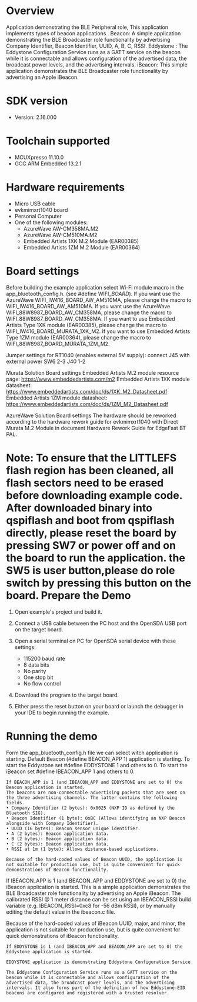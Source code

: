Overview
========
Application demonstrating the BLE Peripheral role, This application implements types of beacon applications .
Beacon: A simple application demonstrating the BLE Broadcaster role functionality by advertising Company Identifier, Beacon Identifier, UUID, A, B, C, RSSI.
Eddystone : The Eddystone Configuration Service runs as a GATT service on the beacon while it is connectable and allows configuration of the advertised data, the broadcast power levels, and the advertising intervals.
iBeacon: This simple application demonstrates the BLE Broadcaster role functionality by advertising an Apple iBeacon.


SDK version
===========
- Version: 2.16.000

Toolchain supported
===================
- MCUXpresso  11.10.0
- GCC ARM Embedded  13.2.1

Hardware requirements
=====================
- Micro USB cable
- evkmimxrt1040 board
- Personal Computer
- One of the following modules:
  - AzureWave AW-CM358MA.M2
  - AzureWave AW-CM510MA.M2
  - Embedded Artists 1XK M.2 Module (EAR00385)
  - Embedded Artists 1ZM M.2 Module (EAR00364)


Board settings
==============
Before building the example application select Wi-Fi module macro in the app_bluetooth_config.h. (see #define WIFI_<SoC Name>_BOARD_<Module Name>).
If you want use the AzureWave WIFI_IW416_BOARD_AW_AM510MA, please change the macro to WIFI_IW416_BOARD_AW_AM510MA.
If you want use the AzureWave WIFI_88W8987_BOARD_AW_CM358MA, please change the macro to WIFI_88W8987_BOARD_AW_CM358MA.
If you want to use Embedded Artists Type 1XK module (EAR00385), please change the macro to WIFI_IW416_BOARD_MURATA_1XK_M2.
If you want to use Embedded Artists Type 1ZM module (EAR00364), please change the macro to WIFI_88W8987_BOARD_MURATA_1ZM_M2.


Jumper settings for RT1040 (enables external 5V supply):
connect J45 with external power
SW6 2-3
J40 1-2


Murata Solution Board settings
Embedded Artists M.2 module resource page: https://www.embeddedartists.com/m2
Embedded Artists 1XK module datasheet: https://www.embeddedartists.com/doc/ds/1XK_M2_Datasheet.pdf
Embedded Artists 1ZM module datasheet: https://www.embeddedartists.com/doc/ds/1ZM_M2_Datasheet.pdf


AzureWave Solution Board settings
The hardware should be reworked according to the hardware rework guide for evkmimxrt1040 with Direct Murata M.2 Module in document Hardware Rework Guide for EdgeFast BT PAL.


Note:
To ensure that the LITTLEFS flash region has been cleaned,
all flash sectors need to be erased before downloading example code.
After downloaded binary into qspiflash and boot from qspiflash directly,
please reset the board by pressing SW7 or power off and on the board to run the application.
the SW5 is user button,please do role switch by pressing this button on the board.
Prepare the Demo
================

1.  Open example's project and build it.

2.  Connect a USB cable between the PC host and the OpenSDA USB port on the target board.

3.  Open a serial terminal on PC for OpenSDA serial device with these settings:
    - 115200 baud rate
    - 8 data bits
    - No parity
    - One stop bit
    - No flow control

4.  Download the program to the target board.

5.  Either press the reset button on your board or launch the debugger in your IDE to begin running the example.

Running the demo
================
Form the app_bluetooth_config.h file we can select witch application is starting. Default Beacon (#define BEACON_APP 1) application is starting.
To start the Eddystone set #define EDDYSTONE 1 and others to 0. To start the iBeacon set #define IBEACON_APP 1 and others to 0.
~~~~~~~~~~~~~~~~~~~~~~~~~~~~~~~~~~~
If BEACON_APP is 1 (and IBEACON_APP and EDDYSTONE are set to 0) the Beacon application is started.
The beacons are non-connectable advertising packets that are sent on the three advertising channels. The latter contains the following fields.
• Company Identifier (2 bytes): 0x0025 (NXP ID as defined by the Bluetooth SIG).
• Beacon Identifier (1 byte): 0xBC (Allows identifying an NXP Beacon alongside with Company Identifier).
• UUID (16 bytes): Beacon sensor unique identifier.
• A (2 bytes): Beacon application data.
• B (2 bytes): Beacon application data.
• C (2 bytes): Beacon application data.
• RSSI at 1m (1 byte): Allows distance-based applications.

Because of the hard-coded values of Beacon UUID, the application is not suitable for production use, but is quite convenient for quick demonstrations of Beacon functionality.
~~~~~~~~~~~~~~~~~~~~~~~~~~~~~~~~~~~
If IBEACON_APP is 1 (and BEACON_APP and EDDYSTONE are set to 0) the iBeacon application is started.
This is a simple application demonstrates the BLE Broadcaster role functionality by advertising an Apple iBeacon. The calibrated RSSI @ 1 meter distance can be set using an IBEACON_RSSI build variable (e.g. IBEACON_RSSI=0xc8 for -56 dBm RSSI), or by manually editing the default value in the ibeacon.c file.

Because of the hard-coded values of iBeacon UUID, major, and minor, the application is not suitable for production use, but is quite convenient for quick demonstrations of iBeacon functionality.
~~~~~~~~~~~~~~~~~~~~~~~~~~~~~~~~~~~
If EDDYSTONE is 1 (and IBEACON_APP and BEACON_APP are set to 0) the Eddystone application is started.

EDDYSTONE application is demonstrating Eddystone Configuration Service

The Eddystone Configuration Service runs as a GATT service on the beacon while it is connectable and allows configuration of the advertised data, the broadcast power levels, and the advertising intervals. It also forms part of the definition of how Eddystone-EID beacons are configured and registered with a trusted resolver.
~~~~~~~~~~~~~~~~~~~~~~~~~~~~~~~~~~~
